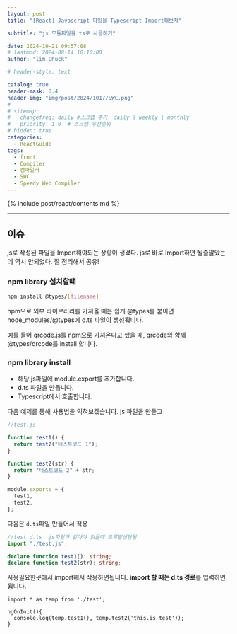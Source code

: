 ```yaml
---
layout: post
title: "[React] Javascript 파일을 Typescript Import해보자"

subtitle: "js 모듈파일을 ts로 사용하기"

date: 2024-10-21 09:57:08
# lastmod: 2024-08-14 10:10:00
author: "lim.Chuck"

# header-style: text

catalog: true
header-mask: 0.4
header-img: "img/post/2024/1017/SWC.png"
#
# sitemap:
#   changefreq: daily #스크랩 주기  daily | weekly | monthly
#   priority: 1.0  # 스크랩 우선순위
# hidden: true
categories:
  - ReactGuide
tags:
  - front
  - Compiler
  - 컴파일러
  - SWC
  - Speedy Web Compiler
---
```


{% include post/react/contents.md %}

---

## 이슈

js로 작성된 파일을 Import해야되는 상황이 생겼다. js로 바로 Import하면 될줄알았는데 역시 안되었다. 잘 정리해서 공유!

### npm library 설치할떄

```bash
npm install @types/[filename]
```

npm으로 외부 라이브러리를 가져올 때는 쉽게 @types를 붙이면 node_modules/@types에 d.ts 파일이 생성됩니다.

예를 들어 qrcode.js를 npm으로 가져온다고 했을 때, qrcode와 함께 @types/qrcode를 install 합니다.

### npm library install

- 해당 js파일에 module.export를 추가합니다.
- d.ts 파일을 만듭니다.
- Typescript에서 호출합니다.

다음 예제를 통해 사용법을 익혀보겠습니다. js 파일을 만들고

```js
//test.js

function test1() {
  return test2("테스트코드 1");
}

function test2(str) {
  return "테스트코드 2" + str;
}

module.exports = {
  test1,
  test2,
};
```

다음은 `d.ts`파일 만들어서 적용

```ts
//test.d.ts  js파일과 같아야 읽을때 오류발생안됨
import "./test.js";

declare function test1(): string;
declare function test2(str): string;
```

사용필요한곳에서 import해서 작용하면됩니다.
**import 할 때는 d.ts 경로**를 입력하면 됩니다.

```tsx
import * as temp from './test';

ngOnInit(){
  console.log(temp.test1(), temp.test2('this.is test'));
}
```

